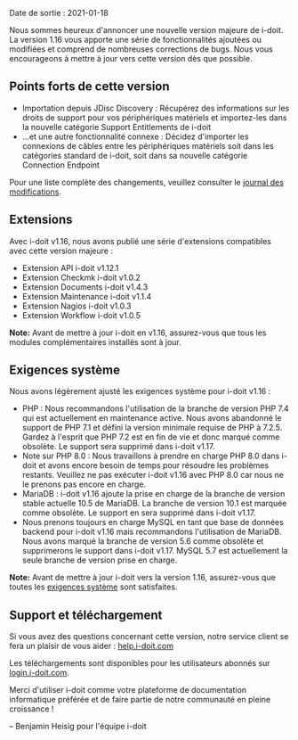 Date de sortie : 2021-01-18

Nous sommes heureux d'annoncer une nouvelle version majeure de i-doit. La version 1.16 vous apporte une série de fonctionnalités ajoutées ou modifiées et comprend de nombreuses corrections de bugs. Nous vous encourageons à mettre à jour vers cette version dès que possible.

Points forts de cette version
------------------------------

*   Importation depuis JDisc Discovery : Récupérez des informations sur les droits de support pour vos périphériques matériels et importez-les dans la nouvelle catégorie Support Entitlements de i-doit
*   ...et une autre fonctionnalité connexe : Décidez d'importer les connexions de câbles entre les périphériques matériels soit dans les catégories standard de i-doit, soit dans sa nouvelle catégorie Connection Endpoint

Pour une liste complète des changements, veuillez consulter le [journal des modifications](../changelogs/changelog-1.16.x/changelog-1.16.md).

Extensions
----------

Avec i-doit v1.16, nous avons publié une série d'extensions compatibles avec cette version majeure :

*   Extension API i-doit v1.12.1
*   Extension Checkmk i-doit v1.0.2
*   Extension Documents i-doit v1.4.3
*   Extension Maintenance i-doit v1.1.4
*   Extension Nagios i-doit v1.0.3
*   Extension Workflow i-doit v1.0.5

**Note:** Avant de mettre à jour i-doit en v1.16, assurez-vous que tous les modules complémentaires installés sont à jour.

Exigences système
-------------------

Nous avons légèrement ajusté les exigences système pour i-doit v1.16 :

*   PHP : Nous recommandons l'utilisation de la branche de version PHP 7.4 qui est actuellement en maintenance active. Nous avons abandonné le support de PHP 7.1 et défini la version minimale requise de PHP à 7.2.5. Gardez à l'esprit que PHP 7.2 est en fin de vie et donc marqué comme obsolète. Le support sera supprimé dans i-doit v1.17.
*   Note sur PHP 8.0 : Nous travaillons à prendre en charge PHP 8.0 dans i-doit et avons encore besoin de temps pour résoudre les problèmes restants. Veuillez ne pas exécuter i-doit v1.16 avec PHP 8.0 car nous ne le prenons pas encore en charge.
*   MariaDB : i-doit v1.16 ajoute la prise en charge de la branche de version stable actuelle 10.5 de MariaDB. La branche de version 10.1 est marquée comme obsolète. Le support en sera supprimé dans i-doit v1.17.
*   Nous prenons toujours en charge MySQL en tant que base de données backend pour i-doit v1.16 mais recommandons l'utilisation de MariaDB. Nous avons marqué la branche de version 5.6 comme obsolète et supprimerons le support dans i-doit v1.17. MySQL 5.7 est actuellement la seule branche de version prise en charge. 



**Note:** Avant de mettre à jour i-doit vers la version 1.16, assurez-vous que toutes les [exigences système](../../installation/system-requirements.md) sont satisfaites. 

Support et téléchargement
-------------------------

Si vous avez des questions concernant cette version, notre service client se fera un plaisir de vous aider : [help.i-doit.com](https://help.i-doit.com/)

Les téléchargements sont disponibles pour les utilisateurs abonnés sur [login.i-doit.com](https://login.i-doit.com/).

Merci d'utiliser i-doit comme votre plateforme de documentation informatique préférée et de faire partie de notre communauté en pleine croissance !

– Benjamin Heisig pour l'équipe i-doit 

